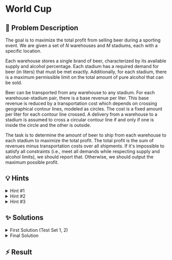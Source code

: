 # World Cup

## 📝 Problem Description

The goal is to maximize the total profit from selling beer during a sporting event. We are given a set of $N$ warehouses and $M$ stadiums, each with a specific location.

Each warehouse stores a single brand of beer, characterized by its available supply and alcohol percentage. Each stadium has a required demand for beer (in liters) that must be met exactly. Additionally, for each stadium, there is a maximum permissible limit on the total amount of pure alcohol that can be sold.

Beer can be transported from any warehouse to any stadium. For each warehouse-stadium pair, there is a base revenue per liter. This base revenue is reduced by a transportation cost which depends on crossing geographical contour lines, modeled as circles. The cost is a fixed amount per liter for each contour line crossed. A delivery from a warehouse to a stadium is assumed to cross a circular contour line if and only if one is inside the circle and the other is outside.

The task is to determine the amount of beer to ship from each warehouse to each stadium to maximize the total profit. The total profit is the sum of revenues minus transportation costs over all shipments. If it's impossible to satisfy all constraints (i.e., meet all demands while respecting supply and alcohol limits), we should report that. Otherwise, we should output the maximum possible profit.

## 💡 Hints

<details>
<summary>Hint #1</summary>
This problem involves maximizing a certain value (profit) subject to a collection of linear constraints (supply limits, demand requirements, alcohol limits). This structure is characteristic of a particular class of optimization problems. Can you identify which one?
</details>
<details>
<summary>Hint #2</summary>
The problem can be modeled as a Linear Program (LP). The variables of your LP should represent the quantity of beer transported from each warehouse to each stadium. How would you formulate the objective function and the constraints using these variables?
</details>
<details>
<summary>Hint #3</summary>
A major challenge is calculating the transportation cost, which involves checking intersections with up to a million contour lines. A naive check for every warehouse-stadium pair against every contour line will be too slow. Can you find a way to quickly filter out the contour lines that are "irrelevant" for any transport? Also, be mindful of potential floating-point precision issues when setting up the LP. It's often safer to work with integer coefficients by scaling the equations appropriately.
</details>

## ✨ Solutions

<details>
<summary>First Solution (Test Set 1, 2)</summary>

### Introduction

This problem, with its goal of maximizing a value under several linear constraints, is a classic application of **Linear Programming (LP)**. The initial thought might be to model it as a min-cost max-flow problem, but an LP formulation is more direct and versatile for the given constraints.

This first solution addresses the simpler versions of the problem (Test Sets 1 and 2) where there are no contour lines ($c=0$). This simplifies the profit calculation significantly, as there are no transportation costs to subtract.

### LP Formulation

Let's define our variables and constraints for the linear program. The core decision we need to make is how many liters of beer to transport from each warehouse $w$ to each stadium $s$.

**Variables:**
Let $x_{w,s}$ be the amount of beer (in liters) transported from warehouse $w$ to stadium $s$. These are the variables we want our LP solver to determine. Since we cannot transport a negative amount of beer, we have the implicit constraint $x_{w,s} \ge 0$ for all pairs $(w, s)$.

**Objective Function:**
Our goal is to maximize the total profit. For test sets with $c=0$, the profit is simply the sum of revenues.
Let $r_{w,s}$ be the revenue per liter for transporting beer from warehouse $w$ to stadium $s$.
The objective is to maximize:
$$ \sum_{w=1}^{N} \sum_{s=1}^{M} x_{w,s} \cdot r_{w,s} $$

**Constraints:**
The problem statement imposes several conditions that must be translated into linear constraints:

1.  **Supply Constraint:** The total amount of beer shipped from a warehouse cannot exceed its supply. Let $S_w$ be the supply at warehouse $w$.
    $$ \forall w \in \{1, \dots, N\}: \sum_{s=1}^{M} x_{w,s} \le S_w $$

2.  **Demand Constraint:** The total amount of beer received by a stadium must exactly match its demand. Let $D_s$ be the demand at stadium $s$.
    $$ \forall s \in \{1, \dots, M\}: \sum_{w=1}^{N} x_{w,s} = D_s $$
    *Note: An equality constraint $\sum x = D$ is typically implemented in LP solvers as two inequality constraints: $\sum x \le D$ and $\sum x \ge D$ (which is equivalent to $-\sum x \le -D$).*

3.  **Alcohol Limit Constraint:** The total amount of pure alcohol delivered to a stadium must not exceed its upper limit. Let $A_w$ be the alcohol percentage of the beer in warehouse $w$, and $U_s$ be the alcohol limit (in liters) at stadium $s$.
    $$ \forall s \in \{1, \dots, M\}: \sum_{w=1}^{N} x_{w,s} \cdot \frac{A_w}{100} \le U_s $$

### Implementation Details

A common issue with LP solvers is floating-point precision. To ensure accuracy, it's a good practice to work with integer coefficients. We can achieve this by changing our units. For instance, instead of liters, we can work with milliliters (ml).

*   **Amounts:** Convert all supplies, demands, and alcohol limits from liters to milliliters by multiplying by 1000.
*   **Alcohol Content:** The alcohol percentage $A_w$ means that 1 liter (1000 ml) of beer contains $1000 \cdot (A_w/100) = 10 \cdot A_w$ ml of pure alcohol. This gives us a convenient integer factor.

With these unit changes, our constraints can be written with integer coefficients, making the solution robust. The LP solver will find the optimal values for $x_{w,s}$ (in liters). The final maximum profit is calculated from the objective function's value. If the solver reports that the problem is infeasible, it means no solution exists that satisfies all constraints.

```cpp
#include <iostream>
#include <vector>
#include <CGAL/QP_models.h>
#include <CGAL/QP_functions.h>
#include <CGAL/Gmpz.h>

// Use Gmpz for exact representation of numbers
typedef CGAL::Gmpz ET;
// Use doubles for input type, as it's sufficient for the coefficients
typedef double IT;

// Setup the linear program and solution types
typedef CGAL::Quadratic_program<IT> Program;
typedef CGAL::Quadratic_program_solution<ET> Solution;

// Struct to hold warehouse data
struct Warehouse {
  int supply; // Supply of Beer in ml
  int alcohol_per_liter; // Alcohol content in ml per liter of beer
  
  Warehouse(int s, int a) : supply(s * 1000), alcohol_per_liter(a * 10) {}
};

// Struct to hold stadium data
struct Stadium {
  int demand; // Demand of Beer in ml
  int alcohol_limit; // Upper Limit on the pure alcohol in ml
  
  Stadium(int d, int u) : demand(d * 1000), alcohol_limit(u * 1000) {}
};

// Custom floor function for CGAL's exact number type
long floor_to_long(const CGAL::Quotient<ET>& x) {
  double a = std::floor(CGAL::to_double(x));
  while (a > x) a -= 1;
  while (a + 1 <= x) a += 1;
  return static_cast<long>(a);
}

void solve() {
  int n, m, c;
  std::cin >> n >> m >> c;

  std::vector<Warehouse> warehouses;
  warehouses.reserve(n);
  for (int i = 0; i < n; ++i) {
    int x, y, s, a;
    std::cin >> x >> y >> s >> a;
    warehouses.emplace_back(s, a);
  }

  std::vector<Stadium> stadiums;
  stadiums.reserve(m);
  for (int i = 0; i < m; ++i) {
    int x, y, d, u;
    std::cin >> x >> y >> d >> u;
    stadiums.emplace_back(d, u);
  }

  std::vector<std::vector<int>> revenues(n, std::vector<int>(m));
  for (int i = 0; i < n; ++i) {
    for (int j = 0; j < m; ++j) {
      std::cin >> revenues[i][j];
    }
  }

  // For Test Sets 1 & 2, we ignore contour lines (variable c is read but not used)
  
  // Create a linear program: variables x >= 0, no upper bound
  Program lp(CGAL::SMALLER, true, 0, false, 0);
  int constraint_idx = 0;

  // Set up the objective function and constraints
  for (int w = 0; w < n; ++w) {
    for (int s = 0; s < m; ++s) {
      int var_idx = w * m + s;
      // LP minimizes, so we negate the revenue to maximize it
      lp.set_c(var_idx, -revenues[w][s]);
    }
  }

  // Constraint 1: Supply limits for each warehouse
  for (int w = 0; w < n; ++w) {
    for (int s = 0; s < m; ++s) {
      // x_ws is in liters, so multiply by 1000 for ml
      lp.set_a(w * m + s, constraint_idx, 1000);
    }
    lp.set_b(constraint_idx, warehouses[w].supply);
    constraint_idx++;
  }

  // Constraints 2 & 3: Demand and alcohol limits for each stadium
  for (int s = 0; s < m; ++s) {
    // Constraint 2: Alcohol Limit
    for (int w = 0; w < n; ++w) {
      // x_ws (liters) * alcohol_per_liter (ml/liter) <= alcohol_limit (ml)
      lp.set_a(w * m + s, constraint_idx, warehouses[s].alcohol_per_liter);
    }
    lp.set_b(constraint_idx, stadiums[s].alcohol_limit);
    constraint_idx++;

    // Constraint 3: Demand Equality
    // We model sum(x_ws) = D_s with two inequalities:
    // sum(x_ws) <= D_s  and  sum(x_ws) >= D_s
    for (int w = 0; w < n; ++w) {
        // sum(1000 * x_ws) <= demand_in_ml
        lp.set_a(w * m + s, constraint_idx, 1000);
        // -sum(1000 * x_ws) <= -demand_in_ml
        lp.set_a(w * m + s, constraint_idx + 1, -1000);
    }
    lp.set_b(constraint_idx, stadiums[s].demand);
    lp.set_b(constraint_idx + 1, -stadiums[s].demand);
    constraint_idx += 2;
  }

  // Solve the LP
  Solution sol = CGAL::solve_linear_program(lp, ET());
  
  if (sol.is_infeasible()) {
    std::cout << "no" << std::endl;
  } else {
    // The result is a fraction; convert to double and take the floor
    // Negate again because we minimized -profit
    std::cout << floor_to_long(-sol.objective_value()) << std::endl;
  }
}

int main() {
  std::ios_base::sync_with_stdio(false);
  std::cin.tie(NULL);
  int t;
  std::cin >> t;
  while (t--) {
    solve();
  }
  return 0;
}
```
</details>
<details>
<summary>Final Solution</summary>

### Generalizing the Solution

To solve the problem for all test sets, we must incorporate the cost associated with crossing contour lines. This cost directly affects our profit, and therefore modifies the objective function of our Linear Program. The constraints remain identical to the first solution.

The actual profit for transporting one liter of beer from warehouse $w$ to stadium $s$ is $r_{w,s} - \frac{t_{w,s}}{100}$, where $t_{w,s}$ is the number of contour lines separating $w$ and $s$.

Our new objective function is to maximize:
$$ \sum_{w=1}^{N} \sum_{s=1}^{M} x_{w,s} \cdot \left(r_{w,s} - \frac{t_{w,s}}{100}\right) $$

To maintain integer coefficients in our LP, we can multiply the entire expression by 100. The objective then becomes maximizing:
$$ \sum_{w=1}^{N} \sum_{s=1}^{M} x_{w,s} \cdot (100 \cdot r_{w,s} - t_{w,s}) $$
The final objective value returned by the solver will be 100 times the actual profit, so we must remember to divide it by 100 before outputting the result.

### The Challenge of Counting Intersections

The main difficulty is computing $t_{w,s}$ for all pairs $(w, s)$ efficiently. A brute-force approach would be:
```
for each warehouse w:
  for each stadium s:
    t_ws = 0
    for each contour line c:
      if w and s are on opposite sides of c:
        t_ws++
```
With up to $N=200$, $M=20$, and $C=10^6$, this $O(N \cdot M \cdot C)$ approach is far too slow.

However, the problem statement provides a crucial hint for Test Set 4: at most 100 contour lines contain at least one warehouse or stadium. A contour line that contains no locations in its interior cannot separate any pair of locations. This suggests a filtering strategy.

### Efficiently Filtering Contour Lines

We can significantly reduce the number of contour lines we need to check by filtering out those that are "irrelevant". A contour line is only relevant if it has at least one warehouse or stadium inside it.

To check this efficiently for all $C$ contour lines:
1.  Collect the coordinates of all $N$ warehouses and $M$ stadiums.
2.  Build a **Delaunay Triangulation** from these $N+M$ points. A key property of Delaunay triangulations is that they provide a fast way to find the nearest neighbor to any query point.
3.  For each of the $C$ contour lines, find the vertex in the triangulation that is nearest to the circle's center.
4.  If the squared distance from the circle's center to this nearest point is less than or equal to the circle's squared radius, it means the point is inside or on the circle. We mark this contour line as "relevant".
5.  This filtering step takes roughly $O(C \log(N+M))$ time.

After filtering, we are left with a much smaller set of relevant contour lines (at most 100). We can then use the brute-force method on this reduced set to calculate all $t_{w,s}$ values in $O(N \cdot M \cdot |\text{relevant_contours}|)$, which is fast enough.

With the $t_{w,s}$ values pre-calculated, we set up and solve the LP just as before, but with the modified objective function coefficients.

```cpp
#include <iostream>
#include <vector>
#include <iomanip>

#include <CGAL/Exact_predicates_inexact_constructions_kernel.h>
#include <CGAL/Delaunay_triangulation_2.h>
#include <CGAL/QP_models.h>
#include <CGAL/QP_functions.h>
#include <CGAL/Gmpz.h>

typedef CGAL::Exact_predicates_inexact_constructions_kernel K;
typedef CGAL::Delaunay_triangulation_2<K> Triangulation;
typedef K::Point_2 Point;
typedef K::Circle_2 Circle;

// Use Gmpz for exact representation of numbers
typedef CGAL::Gmpz ET;
// Use integers for input type in the LP
typedef int IT;

typedef CGAL::Quadratic_program<IT> Program;
typedef CGAL::Quadratic_program_solution<ET> Solution;

// Struct to hold warehouse data
struct Warehouse {
  Point pos;
  int supply; // Supply of Beer in ml
  int alcohol_per_liter; // Alcohol content in ml per liter of beer
  
  Warehouse(int x, int y, int s, int a) : pos(x, y), supply(s * 1000), alcohol_per_liter(a * 10) {}
};

// Struct to hold stadium data
struct Stadium {
  Point pos;
  int demand; // Demand of Beer in ml
  int alcohol_limit; // Upper Limit on the pure alcohol in ml
  
  Stadium(int x, int y, int d, int u) : pos(x, y), demand(d * 1000), alcohol_limit(u * 1000) {}
};

// Custom floor function for CGAL's exact number type
long floor_to_long(const CGAL::Quotient<ET>& x) {
  double a = std::floor(CGAL::to_double(x));
  while (a > x) a -= 1;
  while (a + 1 <= x) a += 1;
  return static_cast<long>(a);
}

void solve() {
  int n, m, c;
  std::cin >> n >> m >> c;

  std::vector<Point> locations;
  locations.reserve(n + m);
  std::vector<Warehouse> warehouses;
  warehouses.reserve(n);
  for (int i = 0; i < n; ++i) {
    long x, y;
    int s, a;
    std::cin >> x >> y >> s >> a;
    warehouses.emplace_back(x, y, s, a);
    locations.push_back(Point(x, y));
  }

  std::vector<Stadium> stadiums;
  stadiums.reserve(m);
  for (int i = 0; i < m; ++i) {
    long x, y;
    int d, u;
    std::cin >> x >> y >> d >> u;
    stadiums.emplace_back(x, y, d, u);
    locations.push_back(Point(x, y));
  }

  std::vector<std::vector<int>> revenues(n, std::vector<int>(m));
  for (int i = 0; i < n; ++i) {
    for (int j = 0; j < m; ++j) {
      std::cin >> revenues[i][j];
    }
  }

  std::vector<Circle> contours;
  contours.reserve(c);
  for (int i = 0; i < c; ++i) {
    long x, y, r;
    std::cin >> x >> y >> r;
    contours.emplace_back(Point(x, y), (K::FT)r * r);
  }

  // Filter relevant contour lines
  Triangulation t;
  t.insert(locations.begin(), locations.end());

  std::vector<Circle> relevant_contours;
  for (const auto& contour : contours) {
    Point center = contour.center();
    Point nearest_loc = t.nearest_vertex(center)->point();
    if (CGAL::squared_distance(center, nearest_loc) < contour.squared_radius()) {
      relevant_contours.push_back(contour);
    }
  }
  
  // Count intersections for each warehouse-stadium pair
  std::vector<std::vector<int>> intersections(n, std::vector<int>(m, 0));
  for (int w = 0; w < n; ++w) {
    for (int s = 0; s < m; ++s) {
      for (const auto& contour : relevant_contours) {
        bool w_inside = contour.has_on_bounded_side(warehouses[w].pos);
        bool s_inside = contour.has_on_bounded_side(stadiums[s].pos);
        if (w_inside != s_inside) {
          intersections[w][s]++;
        }
      }
    }
  }

  // Create a linear program
  Program lp(CGAL::SMALLER, true, 0, false, 0);
  int constraint_idx = 0;

  // Set up the objective function (multiplied by 100 for integer coefficients)
  for (int w = 0; w < n; ++w) {
    for (int s = 0; s < m; ++s) {
      int var_idx = w * m + s;
      int cost = 100 * revenues[w][s] - intersections[w][s];
      lp.set_c(var_idx, -cost); // Negate to maximize
    }
  }

  // Constraint 1: Supply limits
  for (int w = 0; w < n; ++w) {
    for (int s = 0; s < m; ++s) {
      lp.set_a(w * m + s, constraint_idx, 1000);
    }
    lp.set_b(constraint_idx, warehouses[w].supply);
    constraint_idx++;
  }

  // Constraints 2 & 3: Demand and alcohol limits
  for (int s = 0; s < m; ++s) {
    for (int w = 0; w < n; ++w) {
      // Alcohol limit
      lp.set_a(w * m + s, constraint_idx, warehouses[w].alcohol_per_liter);
      // Demand equality
      lp.set_a(w * m + s, constraint_idx + 1, 1000);
      lp.set_a(w * m + s, constraint_idx + 2, -1000);
    }
    lp.set_b(constraint_idx, stadiums[s].alcohol_limit);
    lp.set_b(constraint_idx + 1, stadiums[s].demand);
    lp.set_b(constraint_idx + 2, -stadiums[s].demand);
    constraint_idx += 3;
  }

  Solution sol = CGAL::solve_linear_program(lp, ET());

  if (sol.is_infeasible()) {
    std::cout << "no" << std::endl;
  } else {
    // Objective value is 100*profit. Divide by 100 and floor.
    std::cout << floor_to_long(-sol.objective_value() / 100) << std::endl;
  }
}

int main() {
  std::ios_base::sync_with_stdio(false);
  std::cin.tie(NULL);
  int t;
  std::cin >> t;
  while (t--) {
    solve();
  }
  return 0;
}
```
</details>

## ⚡ Result

```plaintext

```